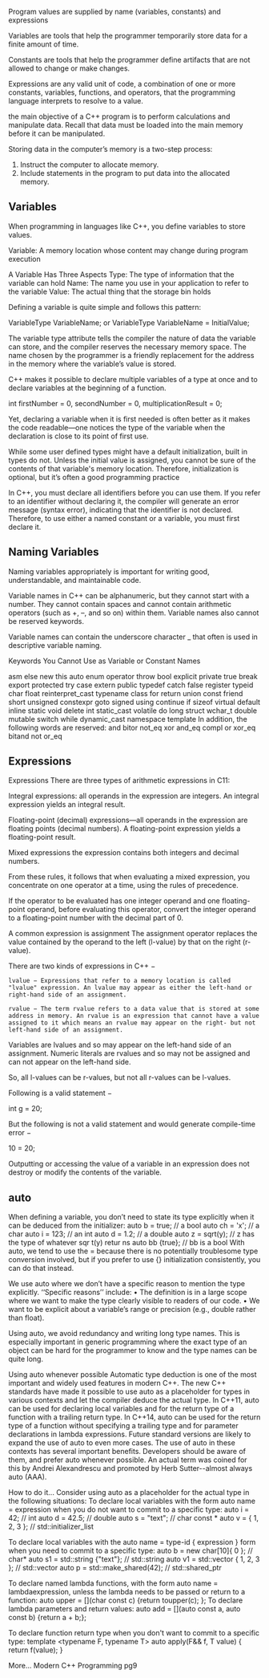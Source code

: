 Program values are supplied by name (variables, constants) and expressions

Variables are tools that help the programmer temporarily store data for
a finite amount of time.

Constants are tools that help the programmer define artifacts that are not allowed to change or make changes.

Expressions are any valid unit of code, a combination of one or more constants, variables, functions, and operators, that the programming language interprets to resolve to a value.


the main objective of a C++ program is to perform calculations and
manipulate data. Recall that data must be loaded into the main memory before it can be manipulated.

Storing data in the computer’s memory is a two-step process:
1. Instruct the computer to allocate memory.
2. Include statements in the program to put data into the allocated memory.


## Variables
When programming in languages like C++, you define variables to store values.

Variable: A memory location whose content may change during program execution

A Variable Has Three Aspects
Type: The type of information that the variable can hold
Name: The name you use in your application to refer to the variable
Value: The actual thing that the storage bin holds

Defining a variable is quite simple and follows this pattern:

VariableType VariableName;
or
VariableType VariableName = InitialValue;


The variable type attribute tells the compiler the nature of data the variable can store, and the compiler reserves the necessary memory space. The name chosen by the programmer is a friendly replacement for the address in the memory where the variable’s value is stored.

C++ makes it possible to declare multiple variables of a type at once and to declare variables at the beginning of a function.

int firstNumber = 0, secondNumber = 0, multiplicationResult = 0;

Yet, declaring a variable when it is first needed is often better as it makes the code readable—one notices the type of the variable when the declaration is close to its point of first use.

While some user defined types might have a default initialization, built in types do not. Unless the initial value is assigned, you cannot be sure of the contents of that variable's memory location. Therefore, initialization is optional, but it’s often a good programming practice

In C++, you must declare all identifiers before you can use them. If you refer to an
identifier without declaring it, the compiler will generate an error message (syntax error),
indicating that the identifier is not declared. Therefore, to use either a named constant
or a variable, you must first declare it.


## Naming Variables
Naming variables appropriately is important for writing good, understandable, and maintainable code.

Variable names in C++ can be alphanumeric, but they cannot start with a number. They cannot contain spaces and cannot contain arithmetic operators (such as +, –, and so on) within them. Variable names also cannot be reserved keywords.

Variable names can contain the underscore character _ that often is used in descriptive variable naming.

Keywords You Cannot Use as Variable or Constant Names

asm else new this
auto enum operator throw
bool explicit private true
break export protected try
case extern public typedef
catch false register typeid
char float reinterpret_cast typename
class for return union
const friend short unsigned
constexpr goto signed using
continue if sizeof virtual
default inline static void
delete int static_cast volatile
do long struct wchar_t
double mutable switch while
dynamic_cast namespace template
In addition, the following words are reserved:
and bitor not_eq xor
and_eq compl or xor_eq
bitand not or_eq





## Expressions
Expressions
There are three types of arithmetic expressions in C11:

Integral expressions: all operands in the expression are integers. An integral expression yields an integral result.

Floating-point (decimal) expressions—all operands in the expression
are floating points (decimal numbers). A floating-point expression
yields a floating-point result.

Mixed expressions the expression contains both integers and decimal numbers.


From these rules, it follows that when evaluating a mixed expression, you concentrate on one operator at a time, using the rules of precedence.

If the operator to be evaluated has one integer operand and one floating-point operand, before evaluating this operator, convert the integer operand to a floating-point number with the decimal part of 0.


A common expression is assignment
The assignment operator replaces the value contained by the operand to the left (l-value) by that on the right (r-value).

There are two kinds of expressions in C++ −

    lvalue − Expressions that refer to a memory location is called "lvalue" expression. An lvalue may appear as either the left-hand or right-hand side of an assignment.

    rvalue − The term rvalue refers to a data value that is stored at some address in memory. An rvalue is an expression that cannot have a value assigned to it which means an rvalue may appear on the right- but not left-hand side of an assignment.

Variables are lvalues and so may appear on the left-hand side of an assignment. Numeric literals are rvalues and so may not be assigned and can not appear on the left-hand side.

So, all l-values can be r-values, but not all r-values can be l-values.

Following is a valid statement −

int g = 20;

But the following is not a valid statement and would generate compile-time error −

10 = 20;

Outputting or accessing the value of a variable in an expression does not destroy or modify the contents of the variable.



## auto

When defining a variable, you don’t need to state its type explicitly when it can be deduced from the initializer:
auto b = true; // a bool
auto ch = 'x'; // a char
auto i = 123; // an int
auto d = 1.2; // a double
auto z = sqrt(y); // z has the type of whatever sqr t(y) retur ns
auto bb {true}; // bb is a bool
With auto, we tend to use the = because there is no potentially troublesome type conversion involved, but if you prefer to use {} initialization consistently, you can do that instead.

We use auto where we don’t have a specific reason to mention the type explicitly. ‘‘Specific reasons’’ include:
• The definition is in a large scope where we want to make the type clearly visible to readers of our code.
• We want to be explicit about a variable’s range or precision (e.g., double rather than float).

Using auto, we avoid redundancy and writing long type names. This is especially important in generic programming where the exact type of an object can be hard for the programmer to know and the type names can be quite long.

Using auto whenever possible
Automatic type deduction is one of the most important and widely used features in modern
C++. The new C++ standards have made it possible to use auto as a placeholder for types in
various contexts and let the compiler deduce the actual type. In C++11, auto can be used for
declaring local variables and for the return type of a function with a trailing return type. In
C++14, auto can be used for the return type of a function without specifying a trailing type
and for parameter declarations in lambda expressions. Future standard versions are likely
to expand the use of auto to even more cases. The use of auto in these contexts has several
important benefits. Developers should be aware of them, and prefer auto whenever
possible. An actual term was coined for this by Andrei Alexandrescu and promoted by
Herb Sutter--almost always auto (AAA).


How to do it...
Consider using auto as a placeholder for the actual type in the following situations:
To declare local variables with the form auto name = expression when you do not want to commit to a specific type:
auto i = 42; // int
auto d = 42.5; // double
auto s = "text"; // char const *
auto v = { 1, 2, 3 }; // std::initializer_list<int>

To declare local variables with the auto name = type-id { expression } form when you need to commit to a specific type:
auto b = new char[10]{ 0 }; // char*
auto s1 = std::string {"text"}; // std::string
auto v1 = std::vector<int> { 1, 2, 3 }; // std::vector<int>
auto p = std::make_shared<int>(42); // std::shared_ptr<int>

To declare named lambda functions, with the form auto name = lambdaexpression, unless the lambda needs to be passed or return to a function:
auto upper = [](char const c) {return toupper(c); };
To declare lambda parameters and return values:
auto add = [](auto const a, auto const b) {return a + b;};

To declare function return type when you don't want to commit to a specific type:
template <typename F, typename T>
auto apply(F&& f, T value)
{
return f(value);
}

More... Modern C++ Programming pg9
